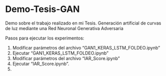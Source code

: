 # Demo-Tesis-GAN
Demo sobre el trabajo realizado en mi Tesis. Generación artificial de curvas de luz mediante una Red Neuronal Generativa Adversaria

Pasos para ejecutar los experimentos:
1.	Modificar parámetros del archivo “GAN1_KERAS_LSTM_FOLDEO.ipynb”
2.	Ejecutar “GAN1_KERAS_LSTM_FOLDEO.ipynb”
3.	Modificar parámetros del archivo “IAR_Score.ipynb”
4.	Ejecutar “IAR_Score.ipynb”.
5.	

